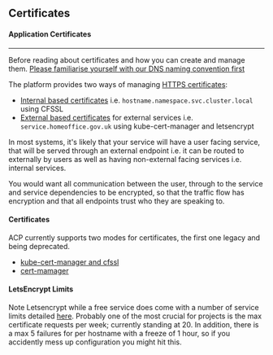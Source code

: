 ## Certificates

#### **Application Certificates**
-----
Before reading about certificates and how you can create and manage them. [Please familiarise yourself with our DNS naming convention first](../services/#domain-name-system-dns-pattern)

The platform provides two ways of managing [HTTPS certificates](https://en.wikipedia.org/wiki/HTTPS):
- [Internal based certificates](kube-cert-manager.md) i.e. `hostname.namespace.svc.cluster.local` using CFSSL
- [External based certificates](ingress.md) for external services i.e. `service.homeoffice.gov.uk` using kube-cert-manager and letsencrypt

In most systems, it's likely that your service will have a user facing service, that will be served through an external endpoint i.e. it can be routed to externally by users as well as having non-external facing services i.e. internal services.

You would want all communication between the user, through to the service and service dependencies to be encrypted, so that the traffic flow has encryption and that all endpoints trust who they are speaking to.

#### **Certificates**

ACP currently supports two modes for certificates, the first one legacy and being deprecated.

- [kube-cert-manager and cfssl](https://github.com/UKHomeOffice/application-container-platform/blob/master/how-to-docs/kube-cert-manager.md)
- [cert-mamager](https://github.com/UKHomeOffice/application-container-platform/blob/master/how-to-docs/cert-manager.md)

#### **LetsEncrypt Limits**

Note Letsencrypt while a free service does come with a number of service limits detailed [here](https://letsencrypt.org/docs/rate-limits/). Probably one of the most crucial for projects is the max certificate requests per week; currently standing at 20. In addition, there is a max 5 failures for per hostname with a freeze of 1 hour, so if you accidently mess up configuration you might hit this.
